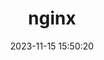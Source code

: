 ---
title: nginx
tags:
  - nginx
  - JavaWeb
categories: JavaWeb
keywords: nginx
date: 2023-11-15 15:50:20
---